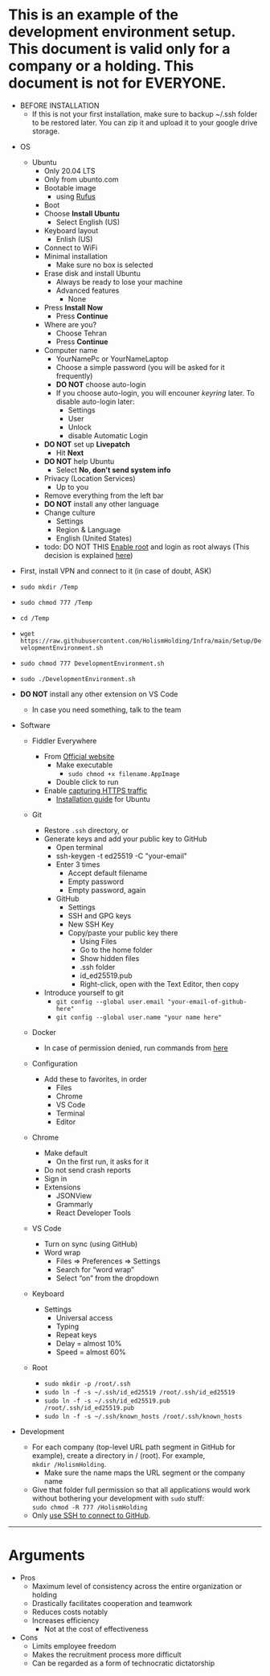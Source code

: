 # This is an example of the development environment setup. This document is valid only for a company or a holding. **This document is not for EVERYONE**.

- BEFORE INSTALLATION
  - If this is not your first installation, make sure to backup ~/.ssh folder to be restored later. You can zip it and upload it to your google drive storage.

* OS

  - Ubuntu
    - Only 20.04 LTS
    - Only from ubunto.com
    - Bootable image
      - using [Rufus](https://rufus.ie/en_US/)
    - Boot
    - Choose **Install Ubuntu**
      - Select English (US)
    - Keyboard layout
      - Enlish (US)
    - Connect to WiFi
    - Minimal installation
      - Make sure no box is selected
    - Erase disk and install Ubuntu
      - Always be ready to lose your machine
      - Advanced features
        - None
    - Press **Install Now**
      - Press **Continue**
    - Where are you?
      - Choose Tehran
      - Press **Continue**
    - Computer name
      - YourNamePc or YourNameLaptop
      - Choose a simple password (you will be asked for it frequently)
      - **DO NOT** choose auto-login
      - If you choose auto-login, you will encouner *keyring* later. To disable auto-login later:
        - Settings
        - User
        - Unlock
        - disable Automatic Login
    - **DO NOT** set up **Livepatch**
      - Hit **Next**
    - **DO NOT** help Ubuntu
      - Select **No, don't send system info**
    - Privacy (Location Services)
      - Up to you
    - Remove everything from the left bar
    - **DO NOT** install any other language
    - Change culture
      - Settings
      - Region & Language
      - English (United States)
    - todo: DO NOT THIS [Enable root](https://askubuntu.com/questions/1192471/login-as-root-on-ubuntu-desktop) and login as root always (This decision is explained [here](https://nefcanto.ir/dev-circle/philosophy/why-root))

- First, install VPN and connect to it (in case of doubt, ASK)
- `sudo mkdir /Temp`
- `sudo chmod 777 /Temp`
- `cd /Temp`
- `wget https://raw.githubusercontent.com/HolismHolding/Infra/main/Setup/DevelopmentEnvironment.sh`
- `sudo chmod 777 DevelopmentEnvironment.sh`
- `sudo ./DevelopmentEnvironment.sh`

- **DO NOT** install any other extension on VS Code
  - In case you need something, talk to the team

* Software

  - Fiddler Everywhere

    - From [Official website](https://www.telerik.com/download/fiddler-everywhere)
      - Make executable
        - `sudo chmod +x filename.AppImage`
      - Double click to run
    - Enable [capturing HTTPS traffic](https://docs.telerik.com/fiddler-everywhere/user-guide/settings/https)
      - [Installation guide](https://askubuntu.com/a/649463/1269127) for Ubuntu

  - Git 
    - Restore `.ssh` directory, or
    - Generate keys and add your public key to GitHub 
      - Open terminal 
      - ssh-keygen -t ed25519 -C "your-email" 
      - Enter 3 times 
        - Accept default filename 
        - Empty password 
        - Empty password, again 
      - GitHub 
        - Settings 
        - SSH and GPG keys 
        - New SSH Key 
        - Copy/paste your public key there 
          - Using Files 
          - Go to the home folder 
          - Show hidden files 
          - .ssh folder 
          - id_ed25519.pub 
          - Right-click, open with the Text Editor, then copy 
    - Introduce yourself to git 
      - `git config --global user.email "your-email-of-github-here"` 
      - `git config --global user.name "your name here"`
  - Docker
    - In case of permission denied, run commands from [here](https://stackoverflow.com/questions/59265190/permission-denied-in-docker-compose-on-linux)
  - Configuration
    - Add these to favorites, in order
      - Files
      - Chrome
      - VS Code
      - Terminal
      - Editor
  - Chrome
    - Make default
      - On the first run, it asks for it
    - Do not send crash reports
    - Sign in
    - Extensions
      - JSONView
      - Grammarly
      - React Developer Tools
  - VS Code
    - Turn on sync (using GitHub)
    - Word wrap
      - Files => Preferences => Settings
      - Search for “word wrap”
      - Select “on” from the dropdown
  - Keyboard
    - Settings
      - Universal access
      - Typing
      - Repeat keys
      - Delay = almost 10%
      - Speed = almost 60%
  - Root
    - `sudo mkdir -p /root/.ssh`
    - `sudo ln -f -s ~/.ssh/id_ed25519 /root/.ssh/id_ed25519`
    - `sudo ln -f -s ~/.ssh/id_ed25519.pub /root/.ssh/id_ed25519.pub`
    - `sudo ln -f -s ~/.ssh/known_hosts /root/.ssh/known_hosts`

* Development
  - For each company (top-level URL path segment in GitHub for example), create a directory in / (root). For example,  
    `mkdir /HolismHolding`.
    - Make sure the name maps the URL segment or the company name
  - Give that folder full permission so that all applications would work without bothering your development with `sudo` stuff:  
    `sudo chmod -R 777 /HolismHolding`
  - Only [use SSH to connect to GitHub](https://www.freecodecamp.org/news/how-to-fix-git-always-asking-for-user-credentials/).

---

# Arguments

- Pros
  - Maximum level of consistency across the entire organization or holding
  - Drastically facilitates cooperation and teamwork
  - Reduces costs notably
  - Increases efficiency
    - Not at the cost of effectiveness
- Cons
  - Limits employee freedom
  - Makes the recruitment process more difficult
  - Can be regarded as a form of technocratic dictatorship
